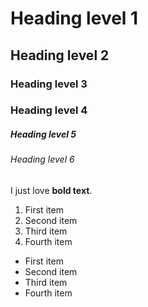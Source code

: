 # Heading level 1
## Heading level 2
### Heading level 3
### Heading level 4
##### Heading level 5
###### Heading level 6

I just love **bold text**.

1. First item
2. Second item
3. Third item
4. Fourth item

- First item
- Second item
- Third item
- Fourth item

